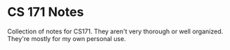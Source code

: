 CS 171 Notes
============

Collection of notes for CS171.
They aren't very thorough or well organized.
They're mostly for my own personal use.